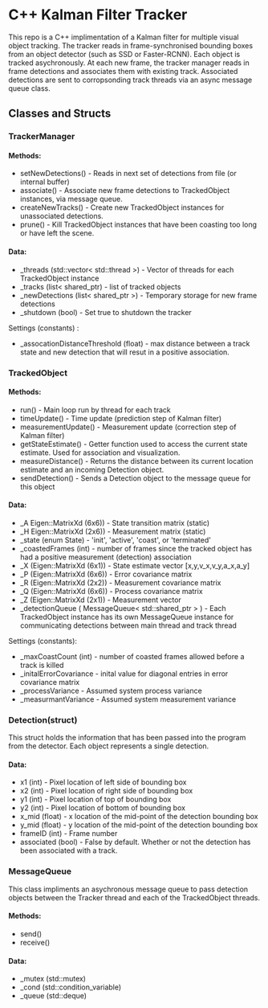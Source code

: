 # C++ Kalman Filter Tracker

This repo is a C++ implimentation of a Kalman filter for multiple visual object tracking. The tracker reads in frame-synchronised bounding boxes from an object detector (such as SSD or Faster-RCNN). Each object is tracked asychronously. At each new frame, the tracker manager reads in frame detections and associates them with existing track. Associated detections are sent to corropsonding track threads via an async message queue class. 


## Classes and Structs

### TrackerManager
#### Methods:
- setNewDetections() - Reads in next set of detections from file (or internal buffer)
- associate() - Associate new frame detections to TrackedObject instances, via message queue.
- createNewTracks() - Create new TrackedObject instances for unassociated detections. 
- prune() - Kill TrackedObject instances that have been coasting too long or have left the scene.

#### Data:
- _threads (std::vector< std::thread >) - Vector of threads for each TrackedObject instance
- _tracks (list< shared_ptr<TrackedObjects >) - list of tracked objects
- _newDetections (list< shared_ptr<Detection> >) - Temporary storage for new frame detections
- _shutdown (bool) - Set true to shutdown the tracker
 
Settings (constants) :
- _assocationDistanceThreshold (float) - max distance between a track state and new detection that will resut in a positive association.

### TrackedObject
#### Methods:
- run() - Main loop run by thread for each track
- timeUpdate() - Time update (prediction step of Kalman filter)
- measurementUpdate() - Measurement update (correction step of Kalman filter)
- getStateEstimate() - Getter function used to access the current state estimate. Used for association and visualization. 
- measureDistance() - Returns the distance between its current location estimate and an incoming Detection object.
- sendDetection() - Sends a Detection object to the message queue for this object
#### Data:
- _A Eigen::MatrixXd (6x6)) - State transition matrix (static) 
- _H Eigen::MatrixXd (2x6)) - Measurement matrix (static) 
- _state (enum State) - 'init', 'active', 'coast', or 'terminated' 
- _coastedFrames (int) - number of frames since the tracked object has had a positive measurement (detection) association
- _X (Eigen::MatrixXd (6x1)) - State estimate vector [x,y,v_x,v_y,a_x,a_y] 
- _P (Eigen::MatrixXd (6x6)) - Error covariance matrix
- _R (Eigen::MatrixXd (2x2)) - Measurement covariance matrix
- _Q (Eigen::MatrixXd (6x6)) - Process covariance matrix
- _Z (Eigen::MatrixXd (2x1)) - Measurement vector
- _detectionQueue ( MessageQueue< std::shared_ptr<Detection> > ) - Each TrackedObject instance has its own MessageQueue instance for communicating detections between main  thread and track thread

Settings (constants):
- _maxCoastCount (int) - number of coasted frames allowed before a track is killed
- _initalErrorCovariance - inital value for diagonal entries in error covariance matrix
-  _processVariance - Assumed system process variance
-  _measurmantVariance - Assumed system measurement variance

### Detection(struct)
This struct holds the information that has been passed into the program from the detector. Each object represents a single detection.

#### Data:
- x1 (int) - Pixel location of left side of bounding box
- x2 (int) - Pixel location of right side of bounding box
- y1 (int) - Pixel location of top of bounding box
- y2 (int) - Pixel location of bottom of bounding box
- x_mid (float) - x location of the mid-point of the detection bounding box
- y_mid (float) - y location of the mid-point of the detection bounding box
- frameID (int) - Frame number
- associated (bool) - False by default. Whether or not the detection has been associated with a track.
### MessageQueue
This class impliments an asychronous message queue to pass detection objects between the Tracker thread and each of the TrackedObject threads. 

#### Methods:
- send()
- receive()

#### Data:
- _mutex (std::mutex)
- _cond (std::condition_variable)
- _queue (std::deque<T>)
